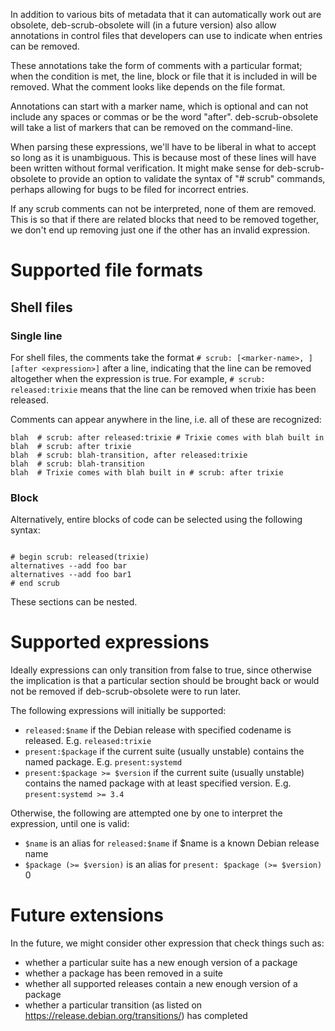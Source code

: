 In addition to various bits of metadata that it can automatically work out are
obsolete, deb-scrub-obsolete will (in a future version) also allow annotations
in control files that developers can use to indicate when entries can be removed.

These annotations take the form of comments with a particular format; when the condition
is met, the line, block or file that it is included in will be removed. What the comment looks
like depends on the file format.

Annotations can start with a marker name, which is optional and can not include
any spaces or commas or be the word "after". deb-scrub-obsolete will take a
list of markers that can be removed on the command-line.

When parsing these expressions, we'll have to be liberal in what to accept so long as it is
unambiguous. This is because most of these lines will have been written without
formal verification. It might make sense for deb-scrub-obsolete to provide an option to
validate the syntax of "# scrub" commands, perhaps allowing for bugs to be filed for
incorrect entries.

If any scrub comments can not be interpreted, none of them are removed. This is so that
if there are related blocks that need to be removed together, we don't end up removing just one if
the other has an invalid expression.

# Supported file formats

## Shell files

### Single line

For shell files, the comments take the format ``# scrub: [<marker-name>, ][after <expression>]`` after a line,
indicating that the line can be removed altogether when the expression is true. For example,
``# scrub: released:trixie`` means that the line can be removed when trixie has
been released.

Comments can appear anywhere in the line, i.e. all of these are recognized:

```shell
blah  # scrub: after released:trixie # Trixie comes with blah built in
blah  # scrub: after trixie
blah  # scrub: blah-transition, after released:trixie
blah  # scrub: blah-transition
blah  # Trixie comes with blah built in # scrub: after trixie
```

### Block

Alternatively, entire blocks of code can be selected using the following syntax:

```shell

# begin scrub: released(trixie)
alternatives --add foo bar
alternatives --add foo bar1
# end scrub

```

These sections can be nested.

# Supported expressions

Ideally expressions can only transition from false to true, since otherwise the implication is that
a particular section should be brought back or would not be removed if deb-scrub-obsolete were to run
later.

The following expressions will initially be supported:

* ``released:$name`` if the Debian release with specified codename is released. E.g. ``released:trixie``
* ``present:$package`` if the current suite (usually unstable) contains the named package. E.g. ``present:systemd``
* ``present:$package >= $version`` if the current suite (usually unstable) contains the named package with at least specified version. E.g. ``present:systemd >= 3.4``

Otherwise, the following are attempted one by one to interpret the expression, until one is valid:

* ``$name`` is an alias for ``released:$name`` if $name is a known Debian release name
* ``$package (>= $version)`` is an alias for ``present: $package (>= $version)``
                                                                     0
# Future extensions

In the future, we might consider other expression that check things such as:

* whether a particular suite has a new enough version of a package
* whether a package has been removed in a suite
* whether all supported releases contain a new enough version of a package
* whether a particular transition (as listed on https://release.debian.org/transitions/) has completed
